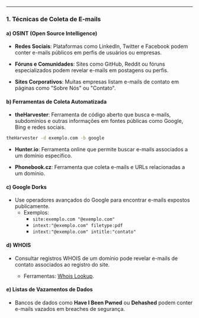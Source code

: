 
---
### 1. Técnicas de Coleta de E-mails

#### a) OSINT (Open Source Intelligence)

- **Redes Sociais**: Plataformas como LinkedIn, Twitter e Facebook podem conter e-mails públicos em perfis de usuários ou empresas.

- **Fóruns e Comunidades**: Sites como GitHub, Reddit ou fóruns especializados podem revelar e-mails em postagens ou perfis.

- **Sites Corporativos**: Muitas empresas listam e-mails de contato em páginas como "Sobre Nós" ou "Contato".
#### b) Ferramentas de Coleta Automatizada

- **theHarvester**: Ferramenta de código aberto que busca e-mails, subdomínios e outras informações em fontes públicas como Google, Bing e redes sociais.

```bash
theHarvester -d exemplo.com -b google
```

- **Hunter.io**: Ferramenta online que permite buscar e-mails associados a um domínio específico.

- **Phonebook.cz**: Ferramenta que coleta e-mails e URLs relacionadas a um domínio.
#### c) Google Dorks

- Use operadores avançados do Google para encontrar e-mails expostos publicamente.
    - Exemplos:
        - `site:exemplo.com "@exemplo.com"`
        - `intext:"@exemplo.com" filetype:pdf`
        - `intext:"@exemplo.com" intitle:"contato"`
#### d) WHOIS

- Consultar registros WHOIS de um domínio pode revelar e-mails de contato associados ao registro do site.
    
    - Ferramentas: [Whois Lookup](https://whois.domaintools.com/).
        

#### e) Listas de Vazamentos de Dados

- Bancos de dados como **Have I Been Pwned** ou **Dehashed** podem conter e-mails vazados em breaches de segurança.